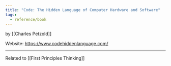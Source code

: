 ```yaml
---
title: "Code: The Hidden Language of Computer Hardware and Software"
tags:
  - reference/book
---
```

by [[Charles Petzold]]

Website: https://www.codehiddenlanguage.com/

---

Related to [[First Principles Thinking]]